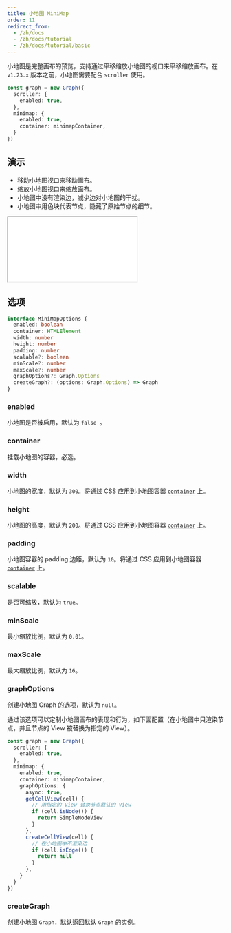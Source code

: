 ```yaml
---
title: 小地图 MiniMap
order: 11
redirect_from:
  - /zh/docs
  - /zh/docs/tutorial
  - /zh/docs/tutorial/basic
---
```


小地图是完整画布的预览，支持通过平移缩放小地图的视口来平移缩放画布。在 `v1.23.x` 版本之前，小地图需要配合 `scroller` 使用。

```ts
const graph = new Graph({
  scroller: {
    enabled: true,
  },
  minimap: {
    enabled: true,
    container: minimapContainer,
  }
})
```

## 演示

- 移动小地图视口来移动画布。
- 缩放小地图视口来缩放画布。
- 小地图中没有渲染边，减少边对小地图的干扰。
- 小地图中用色块代表节点，隐藏了原始节点的细节。

<iframe src="/demos/tutorial/basic/minimap/playground"></iframe>

## 选项

```ts
interface MiniMapOptions {
  enabled: boolean 
  container: HTMLElement 
  width: number   
  height: number  
  padding: number  
  scalable?: boolean 
  minScale?: number
  maxScale?: number
  graphOptions?: Graph.Options
  createGraph?: (options: Graph.Options) => Graph
}
```

### enabled

小地图是否被启用，默认为 `false `。

### container 
 
挂载小地图的容器，必选。

### width

小地图的宽度，默认为 `300`。将通过 CSS 应用到小地图容器 [`container`](#container) 上。

### height

小地图的高度，默认为 `200`。将通过 CSS 应用到小地图容器 [`container`](#container) 上。

### padding

小地图容器的 padding 边距，默认为 `10`。将通过 CSS 应用到小地图容器 [`container`](#container) 上。

### scalable

是否可缩放，默认为 `true`。

### minScale

最小缩放比例，默认为 `0.01`。

### maxScale

最大缩放比例，默认为 `16`。

### graphOptions

创建小地图 Graph 的选项，默认为 `null`。

通过该选项可以定制小地图画布的表现和行为，如下面配置（在小地图中只渲染节点，并且节点的 View 被替换为指定的 View）。

```ts
const graph = new Graph({
  scroller: {
    enabled: true,
  },
  minimap: {
    enabled: true,
    container: minimapContainer,
    graphOptions: {
      async: true,
      getCellView(cell) {
        // 用指定的 View 替换节点默认的 View
        if (cell.isNode()) {
          return SimpleNodeView
        }
      },
      createCellView(cell) {
        // 在小地图中不渲染边
        if (cell.isEdge()) {
          return null
        }
      },
    }
  }
})
```

### createGraph

创建小地图 `Graph`，默认返回默认 `Graph` 的实例。
